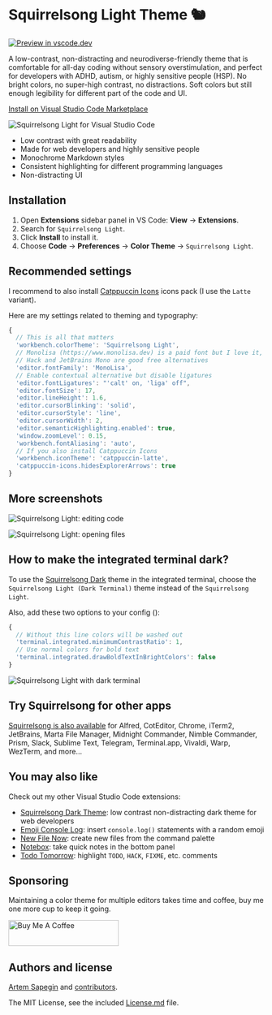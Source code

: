 # Squirrelsong Light Theme 🐿️

[![Preview in vscode.dev](https://img.shields.io/badge/Preview%20in-vscode.dev-brightgreen)](https://vscode.dev/editor/theme/sapegin.Theme-SquirrelsongLight)

A low-contrast, non-distracting and neurodiverse-friendly theme that is comfortable for all-day coding without sensory overstimulation, and perfect for developers with ADHD, autism, or highly sensitive people (HSP). No bright colors, no super-high contrast, no distractions. Soft colors but still enough legibility for different part of the code and UI.

[Install on Visual Studio Code Marketplace](https://marketplace.visualstudio.com/items?itemName=sapegin.Theme-SquirrelsongLight)

![Squirrelsong Light for Visual Studio Code](https://github.com/sapegin/squirrelsong/raw/HEAD/themes/VSCode/screenshot-light.jpg)

- Low contrast with great readability
- Made for web developers and highly sensitive people
- Monochrome Markdown styles
- Consistent highlighting for different programming languages
- Non-distracting UI

## Installation

1. Open **Extensions** sidebar panel in VS Code: **View** → **Extensions**.
2. Search for `Squirrelsong Light`.
3. Click **Install** to install it.
4. Choose **Code** → **Preferences** → **Color Theme** → `Squirrelsong Light`.

## Recommended settings

I recommend to also install [Catppuccin Icons](https://marketplace.visualstudio.com/items?itemName=Catppuccin.catppuccin-vsc-icons) icons pack (I use the `Latte` variant).

Here are my settings related to theming and typography:

```js
{
  // This is all that matters
  'workbench.colorTheme': 'Squirrelsong Light',
  // Monolisa (https://www.monolisa.dev) is a paid font but I love it,
  // Hack and JetBrains Mono are good free alternatives
  'editor.fontFamily': 'MonoLisa',
  // Enable contextual alternative but disable ligatures
  'editor.fontLigatures': "'calt' on, 'liga' off",
  'editor.fontSize': 17,
  'editor.lineHeight': 1.6,
  'editor.cursorBlinking': 'solid',
  'editor.cursorStyle': 'line',
  'editor.cursorWidth': 2,
  'editor.semanticHighlighting.enabled': true,
  'window.zoomLevel': 0.15,
  'workbench.fontAliasing': 'auto',
  // If you also install Catppuccin Icons
  'workbench.iconTheme': 'catppuccin-latte',
  'catppuccin-icons.hidesExplorerArrows': true
}
```

## More screenshots

![Squirrelsong Light: editing code](https://github.com/sapegin/squirrelsong/raw/HEAD/themes/VSCode/screenshots/screenshot-code.png)

![Squirrelsong Light: opening files](https://github.com/sapegin/squirrelsong/raw/HEAD/themes/VSCode/screenshots/screenshot-files.jpg)

## How to make the integrated terminal dark?

To use the [Squirrelsong Dark](https://marketplace.visualstudio.com/items?itemName=sapegin.Theme-SquirrelsongDark) theme in the integrated terminal, choose the `Squirrelsong Light (Dark Terminal)` theme instead of the `Squirrelsong Light`.

Also, add these two options to your config ():

```js
{
  // Without this line colors will be washed out
  'terminal.integrated.minimumContrastRatio': 1,
  // Use normal colors for bold text
  'terminal.integrated.drawBoldTextInBrightColors': false
}
```

![Squirrelsong Light with dark terminal](https://github.com/sapegin/squirrelsong/raw/HEAD/themes/VSCode/screenshots/screenshot-terminal.jpg)

## Try Squirrelsong for other apps

[Squirrelsong is also available](https://sapegin.me/squirrelsong/) for Alfred, CotEditor, Chrome, iTerm2, JetBrains, Marta File Manager, Midnight Commander, Nimble Commander, Prism, Slack, Sublime Text, Telegram, Terminal.app, Vivaldi, Warp, WezTerm, and more…

## You may also like

Check out my other Visual Studio Code extensions:

- [Squirrelsong Dark Theme](https://marketplace.visualstudio.com/items?itemName=sapegin.Theme-SquirrelsongDark): low contrast non-distracting dark theme for web developers
- [Emoji Console Log](https://marketplace.visualstudio.com/items?itemName=sapegin.emoji-console-log): insert `console.log()` statements with a random emoji
- [New File Now](https://marketplace.visualstudio.com/items?itemName=sapegin.new-file-now): create new files from the command palette
- [Notebox](https://marketplace.visualstudio.com/items?itemName=sapegin.notebox): take quick notes in the bottom panel
- [Todo Tomorrow](marketplace.visualstudio.com/items?itemName=sapegin.todo-tomorrow): highlight `TODO`, `HACK`, `FIXME`, etc. comments

## Sponsoring

Maintaining a color theme for multiple editors takes time and coffee, buy me one more cup to keep it going.

<a href="https://www.buymeacoffee.com/sapegin" target="_blank"><img src="https://cdn.buymeacoffee.com/buttons/lato-orange.png" alt="Buy Me A Coffee" height="51" width="217" ></a>

## Authors and license

[Artem Sapegin](https://sapegin.me) and [contributors](https://github.com/sapegin/squirrelsong/graphs/contributors).

The MIT License, see the included [License.md](License.md) file.
